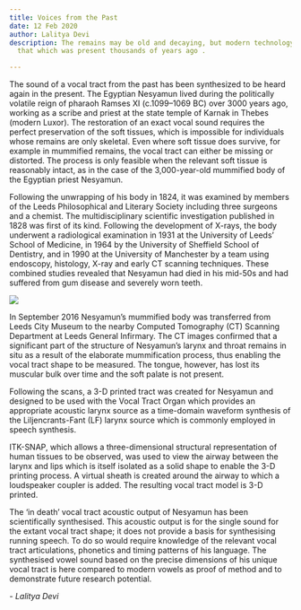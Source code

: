 ```yaml
---
title: Voices from the Past
date: 12 Feb 2020
author: Lalitya Devi
description: The remains may be old and decaying, but modern technology lets us discover
  that which was present thousands of years ago .

---
```

The sound of a vocal tract from the past has been synthesized to be heard again in the present. The Egyptian Nesyamun lived during the politically volatile reign of pharaoh Ramses XI (c.1099–1069 BC) over 3000 years ago, working as a scribe and priest at the state temple of Karnak in Thebes (modern Luxor). The restoration of an exact vocal sound requires the perfect preservation of the soft tissues, which is impossible for individuals whose remains are only skeletal. Even where soft tissue does survive, for example in mummified remains, the vocal tract can either be missing or distorted. The process is only feasible when the relevant soft tissue is reasonably intact, as in the case of the 3,000-year-old mummified body of the Egyptian priest Nesyamun.

Following the unwrapping of his body in 1824, it was examined by members of the Leeds Philosophical and Literary Society including three surgeons and a chemist. The multidisciplinary scientific investigation published in 1828 was first of its kind. Following the development of X-rays, the body underwent a radiological examination in 1931 at the University of Leeds’ School of Medicine, in 1964 by the University of Sheffield School of Dentistry, and in 1990 at the University of Manchester by a team using endoscopy, histology, X-ray and early CT scanning techniques. These combined studies revealed that Nesyamun had died in his mid-50s and had suffered from gum disease and severely worn teeth.

![](/images/IMG-20200212-WA0008.jpg)

In September 2016 Nesyamun’s mummified body was transferred from Leeds City Museum to the nearby Computed Tomography (CT) Scanning Department at Leeds General Infirmary. The CT images confirmed that a significant part of the structure of Nesyamun’s larynx and throat remains in situ as a result of the elaborate mummification process, thus enabling the vocal tract shape to be measured. The tongue, however, has lost its muscular bulk over time and the soft palate is not present.

Following the scans, a 3-D printed tract was created for Nesyamun and designed to be used with the Vocal Tract Organ which provides an appropriate acoustic larynx source as a time-domain waveform synthesis of the Liljencrants-Fant (LF) larynx source which is commonly employed in speech synthesis.

ITK-SNAP, which allows a three-dimensional structural representation of human tissues to be observed, was used to view the airway between the larynx and lips which is itself isolated as a solid shape to enable the 3-D printing process. A virtual sheath is created around the airway to which a loudspeaker coupler is added. The resulting vocal tract model is 3-D printed.

The ‘in death’ vocal tract acoustic output of Nesyamun has been scientifically synthesised. This acoustic output is for the single sound for the extant vocal tract shape; it does not provide a basis for synthesising running speech. To do so would require knowledge of the relevant vocal tract articulations, phonetics and timing patterns of his language. The synthesised vowel sound based on the precise dimensions of his unique vocal tract is here compared to modern vowels as proof of method and to demonstrate future research potential.

_- Lalitya Devi_